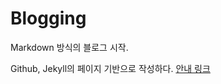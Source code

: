 # Blogging

Markdown 방식의 블로그 시작.

Github, Jekyll의 페이지 기반으로 작성하다. [안내 링크](https://nolboo.kim/blog/2013/10/15/free-blog-with-github-jekyll)